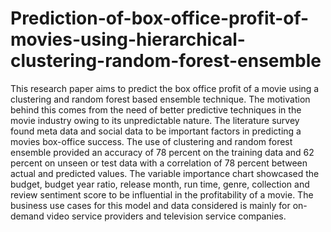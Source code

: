 # Prediction-of-box-office-profit-of-movies-using-hierarchical-clustering-random-forest-ensemble
This research paper aims to predict the box office profit of a movie using a clustering and random forest based ensemble technique. The motivation behind this comes from the need of better predictive techniques in the movie industry owing to its unpredictable nature. The literature survey found meta data and social data to be important factors in predicting a movies box-office success. The use of clustering and random forest ensemble provided an accuracy of 78 percent on the training data and 62 percent on unseen or test data with a correlation of 78 percent between actual and predicted values. The variable importance chart showcased the budget, budget year ratio, release month, run time, genre, collection and review sentiment score to be influential in the profitability of a movie. The business use cases for this model and data considered is mainly for on-demand video service providers and television service companies.
